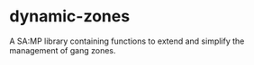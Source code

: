 dynamic-zones
=============

  A SA:MP library containing functions to extend and simplify the management of gang zones.
